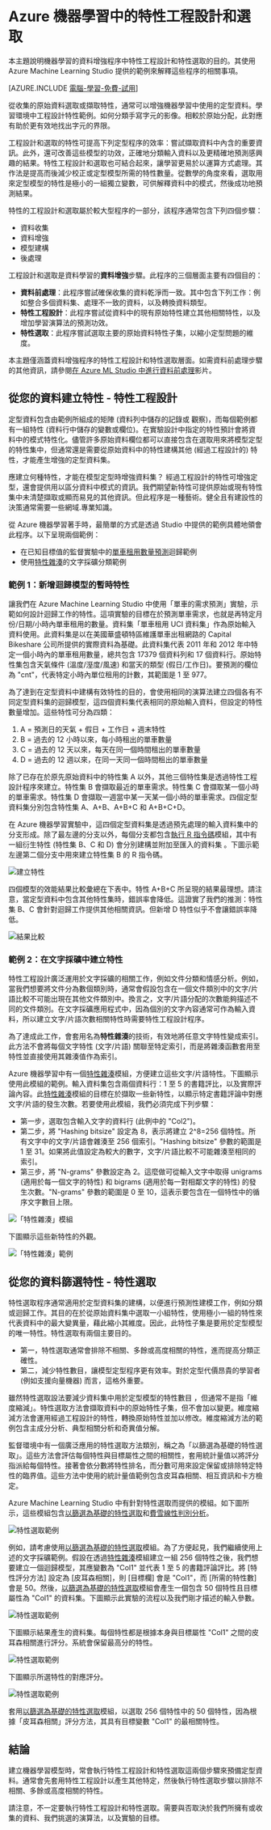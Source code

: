 <properties
	pageTitle="Azure Machine Learning 中的特徵設計和選取 | Microsoft Azure"
	description="說明機器學習的資料增強程序中特性選取和特性工程設計的目的，並提供其角色的範例。"
	services="machine-learning"
	documentationCenter=""
	authors="bradsev"
	manager="paulettm"
	editor="cgronlun"/>

<tags
	ms.service="machine-learning"
	ms.workload="data-services"
	ms.tgt_pltfrm="na"
	ms.devlang="na"
	ms.topic="article"
	ms.date="02/09/2016"
	ms.author="zhangya;bradsev" />


# Azure 機器學習中的特性工程設計和選取

本主題說明機器學習的資料增強程序中特性工程設計和特性選取的目的。其使用 Azure Machine Learning Studio 提供的範例來解釋這些程序的相關事項。

[AZURE.INCLUDE [電腦-學習-免費-試用](../../includes/machine-learning-free-trial.md)]

從收集的原始資料選取或擷取特性，通常可以增強機器學習中使用的定型資料。學習環境中工程設計特性範例。如何分類手寫字元的影像。相較於原始分配，此對應有助於更有效地找出字元的界限。

工程設計和選取的特性可提高下列定型程序的效率：嘗試擷取資料中內含的重要資訊。此外，還可改善這些模型的功效，正確地分類輸入資料以及更精確地預測感興趣的結果。特性工程設計和選取也可結合起來，讓學習更易於以運算方式處理。其作法是提高而後減少校正或定型模型所需的特性數量。從數學的角度來看，選取用來定型模型的特性是極小的一組獨立變數，可供解釋資料中的模式，然後成功地預測結果。

特性的工程設計和選取屬於較大型程序的一部分，該程序通常包含下列四個步驟：

* 資料收集
* 資料增強
* 模型建構
* 後處理

工程設計和選取是資料學習的**資料增強**步驟。此程序的三個層面主要有四個目的：

* **資料前處理**：此程序嘗試確保收集的資料乾淨而一致。其中包含下列工作：例如整合多個資料集、處理不一致的資料，以及轉換資料類型。
* **特性工程設計**：此程序嘗試從資料中的現有原始特性建立其他相關特性，以及增加學習演算法的預測功效。
* **特性選取**：此程序嘗試選取主要的原始資料特性子集，以縮小定型問題的維度。

本主題僅涵蓋資料增強程序的特性工程設計和特性選取層面。如需資料前處理步驟的其他資訊，請參閱[在 Azure ML Studio 中進行資料前處理](https://azure.microsoft.com/documentation/videos/preprocessing-data-in-azure-ml-studio/)影片。


## 從您的資料建立特性 - 特性工程設計

定型資料包含由範例所組成的矩陣 (資料列中儲存的記錄或 觀察)，而每個範例都有一組特性 (資料行中儲存的變數或欄位)。在實驗設計中指定的特性預計會將資料中的模式特性化。儘管許多原始資料欄位都可以直接包含在選取用來將模型定型的特性集中，但通常還是需要從原始資料中的特性建構其他 (經過工程設計的) 特性，才能產生增強的定型資料集。

應建立何種特性，才能在模型定型時增強資料集？ 經過工程設計的特性可增強定型，還會提供用以區分資料中模式的資訊。我們期望新特性可提供原始或現有特性集中未清楚擷取或顯而易見的其他資訊。但此程序是一種藝術。健全且有建設性的決策通常需要一些網域.專業知識。

從 Azure 機器學習著手時，最簡單的方式是透過 Studio 中提供的範例具體地領會此程序。以下呈現兩個範例：

* 在已知目標值的監督實驗中的[單車租用數量預測](http://gallery.cortanaintelligence.com/Experiment/Regression-Demand-estimation-4)迴歸範例
* 使用[特性雜湊][feature-hashing]的文字採礦分類範例

### 範例 1：新增迴歸模型的暫時特性 ###

讓我們在 Azure Machine Learning Studio 中使用「單車的需求預測」實驗，示範如何設計迴歸工作的特性。這項實驗的目標在於預測單車需求，也就是再特定月份/日期/小時內單車租用的數量。資料集「單車租用 UCI 資料集」作為原始輸入資料使用。此資料集是以在美國華盛頓特區維護單車出租網路的 Capital Bikeshare 公司所提供的實際資料為基礎。此資料集代表 2011 年和 2012 年中特定一個小時內的單車租用數量，總共包含 17379 個資料列和 17 個資料行。原始特性集包含天氣條件 (溫度/溼度/風速) 和當天的類型 (假日/工作日)。要預測的欄位為 "cnt"，代表特定小時內單位租用的計數，其範圍是 1 至 977。

為了達到在定型資料中建構有效特性的目的，會使用相同的演算法建立四個各有不同定型資料集的迴歸模型，這四個資料集代表相同的原始輸入資料，但設定的特性數量增加。這些特性可分為四類：

1. A = 預測日的天氣 + 假日 + 工作日 + 週末特性
2. B = 過去的 12 小時以來，每小時租出的單車數量
3. C = 過去的 12 天以來，每天在同一個時間租出的單車數量
4. D = 過去的 12 週以來，在同一天同一個時間租出的單車數量

除了已存在於原先原始資料中的特性集 A 以外，其他三個特性集是透過特性工程設計程序來建立。特性集 B 會擷取最近的單車需求。特性集 C 會擷取某一個小時的單車需求。特性集 D 會擷取一週當中某一天某一個小時的單車需求。四個定型資料集分別包含特性集 A、A+B、A+B+C 和 A+B+C+D。

在 Azure 機器學習實驗中，這四個定型資料集是透過預先處理的輸入資料集中的分支形成。除了最左邊的分支以外，每個分支都包含[執行 R 指令碼][execute-r-script]模組，其中有一組衍生特性 (特性集 B、C 和 D) 會分別建構並附加至匯入的資料集 。下圖示範左邊第二個分支中用來建立特性集 B 的 R 指令碼。

![建立特性](./media/machine-learning-feature-selection-and-engineering/addFeature-Rscripts.png)

四個模型的效能結果比較彙總在下表中。特性 A+B+C 所呈現的結果最理想。請注意，當定型資料中包含其他特性集時，錯誤率會降低。這證實了我們的推測：特性集 B、C 會針對迴歸工作提供其他相關資訊。但新增 D 特性似乎不會讓錯誤率降低。

![結果比較](./media/machine-learning-feature-selection-and-engineering/result1.png)

### <a name="example2"></a> 範例 2：在文字採礦中建立特性  

特性工程設計廣泛運用於文字採礦的相關工作，例如文件分類和情感分析。例如，當我們想要將文件分為數個類別時，通常會假設包含在一個文件類別中的文字/片語比較不可能出現在其他文件類別中。換言之，文字/片語分配的次數能夠描述不同的文件類別。在文字採礦應用程式中，因為個別的文字內容通常可作為輸入資料，所以建立文字/片語次數相關特性時需要特性工程設計程序。

為了達成此工作，會套用名為**特性雜湊**的技術，有效地將任意文字特性變成索引。此方法不會將每個文字特性 (文字/片語) 關聯至特定索引，而是將雜湊函數套用至特性並直接使用其雜湊值作為索引。

Azure 機器學習中有一個[特性雜湊][feature-hashing]模組，方便建立這些文字/片語特性。下圖顯示使用此模組的範例。輸入資料集包含兩個資料行：1 至 5 的書籍評比，以及實際評論內容。此[特性雜湊][feature-hashing]模組的目標在於擷取一些新特性，以顯示特定書籍評論中對應文字/片語的發生次數。若要使用此模組，我們必須完成下列步驟：

* 第一步，選取包含輸入文字的資料行 (此例中的 "Col2")。
* 第二步，將 "Hashing bitsize" 設定為 8，表示將建立 2^8=256 個特性。所有文字中的文字/片語會雜湊至 256 個索引。"Hashing bitsize" 參數的範圍是 1 至 31。如果將此值設定為較大的數字，文字/片語比較不可能雜湊至相同的索引。
* 第三步，將 "N-grams" 參數設定為 2。這麼做可從輸入文字中取得 unigrams (適用於每一個文字的特性) 和 bigrams (適用於每一對相鄰文字的特性) 的發生次數。"N-grams" 參數的範圍是 0 至 10，這表示要包含在一個特性中的循序文字數目上限。  

![「特性雜湊」模組](./media/machine-learning-feature-selection-and-engineering/feature-Hashing1.png)

下圖顯示這些新特性的外觀。

![「特性雜湊」範例](./media/machine-learning-feature-selection-and-engineering/feature-Hashing2.png)

## 從您的資料篩選特性 - 特性選取  ##

特性選取程序通常適用於定型資料集的建構，以便進行預測性建模工作，例如分類或迴歸工作。其目的在於從原始資料集中選取一小組特性，使用極小一組的特性來代表資料中的最大變異量，藉此縮小其維度。因此，此特性子集是要用於定型模型的唯一特性。特性選取有兩個主要目的。

* 第一，特性選取通常會排除不相關、多餘或高度相關的特性，進而提高分類正確性。
* 第二，減少特性數目，讓模型定型程序更有效率。對於定型代價昂貴的學習者 (例如支援向量機器) 而言，這格外重要。

雖然特性選取設法要減少資料集中用於定型模型的特性數目 ，但通常不是指「維度縮減」。特性選取方法會擷取資料中的原始特性子集，但不會加以變更。維度縮減方法會運用經過工程設計的特性，轉換原始特性並加以修改。維度縮減方法的範例包含主成分分析、典型相關分析和奇異值分解。

監督環境中有一個廣泛應用的特性選取方法類別，稱之為「以篩選為基礎的特性選取」。這些方法會評估每個特性與目標屬性之間的相關性，套用統計量值以將評分指派給每個特性。接著會依分數將特性排名，而分數可用來設定保留或排除特定特性的臨界值。這些方法中使用的統計量值範例包含皮耳森相關、相互資訊和卡方檢定。

Azure Machine Learning Studio 中有針對特性選取而提供的模組。如下圖所示，這些模組包含[以篩選為基礎的特性選取][filter-based-feature-selection]和[費雪線性判別分析][fisher-linear-discriminant-analysis]。

![特性選取範例](./media/machine-learning-feature-selection-and-engineering/feature-Selection.png)


例如，請考慮使用[以篩選為基礎的特性選取][filter-based-feature-selection]模組。為了方便起見，我們繼續使用上述的文字採礦範例。假設在透過[特性雜湊][feature-hashing]模組建立一組 256 個特性之後，我們想要建立一個迴歸模型，其應變數為 "Col1" 並代表 1 至 5 的書籍評論評比。將 [特性評分方法] 設定為 [皮耳森相關]，則 [目標欄] 會是 "Col1"，而 [所需的特性數] 會是 50。然後，[以篩選為基礎的特性選取][filter-based-feature-selection]模組會產生一個包含 50 個特性且目標屬性為 "Col1" 的資料集。下圖顯示此實驗的流程以及我們剛才描述的輸入參數。

![特性選取範例](./media/machine-learning-feature-selection-and-engineering/feature-Selection1.png)

下圖顯示結果產生的資料集。每個特性都是根據本身與目標屬性 "Col1" 之間的皮耳森相關進行評分。系統會保留最高分的特性。

![特性選取範例](./media/machine-learning-feature-selection-and-engineering/feature-Selection2.png)

下圖顯示所選特性的對應評分。

![特性選取範例](./media/machine-learning-feature-selection-and-engineering/feature-Selection3.png)

套用[以篩選為基礎的特性選取][filter-based-feature-selection]模組，以選取 256 個特性中的 50 個特性，因為根據「皮耳森相關」評分方法，其具有目標變數 "Col1" 的最相關特性。

## 結論
建立機器學習模型時，常會執行特性工程設計和特性選取這兩個步驟來預備定型資料。通常會先套用特性工程設計以產生其他特定，然後執行特性選取步驟以排除不相關、多餘或高度相關的特性。

請注意，不一定要執行特性工程設計和特性選取。需要與否取決於我們所擁有或收集的資料、我們挑選的演算法，以及實驗的目標。

<!-- Module References -->
[execute-r-script]: https://msdn.microsoft.com/library/azure/30806023-392b-42e0-94d6-6b775a6e0fd5/
[feature-hashing]: https://msdn.microsoft.com/library/azure/c9a82660-2d9c-411d-8122-4d9e0b3ce92a/
[filter-based-feature-selection]: https://msdn.microsoft.com/library/azure/918b356b-045c-412b-aa12-94a1d2dad90f/
[fisher-linear-discriminant-analysis]: https://msdn.microsoft.com/library/azure/dcaab0b2-59ca-4bec-bb66-79fd23540080/

<!---HONumber=AcomDC_0413_2016-->